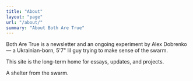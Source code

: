 ```yaml
---
title: "About"
layout: "page"
url: "/about/"
summary: "About Both Are True"
---
```


Both Are True is a newsletter and an ongoing experiment by Alex Dobrenko — a Ukrainian-born, 5'7" lil guy trying to make sense of the swarm.

This site is the long-term home for essays, updates, and projects.

A shelter from the swarm.
